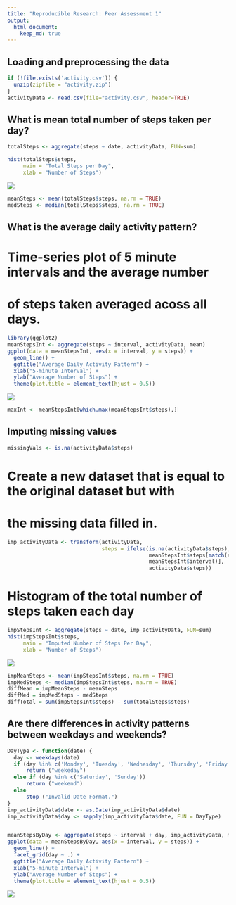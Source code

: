 ```yaml
---
title: "Reproducible Research: Peer Assessment 1"
output: 
  html_document:
    keep_md: true
---
```



## Loading and preprocessing the data

```r
if (!file.exists('activity.csv')) {
  unzip(zipfile = "activity.zip")
}
activityData <- read.csv(file="activity.csv", header=TRUE)
```

## What is mean total number of steps taken per day?

```r
totalSteps <- aggregate(steps ~ date, activityData, FUN=sum)

hist(totalSteps$steps,
     main = "Total Steps per Day",
     xlab = "Number of Steps")
```

![](PA1DylanVR_files/figure-html/totsteps-1.png)<!-- -->

```r
meanSteps <- mean(totalSteps$steps, na.rm = TRUE)
medSteps <- median(totalSteps$steps, na.rm = TRUE)
```

## What is the average daily activity pattern?
# Time-series plot of 5 minute intervals and the average number
#  of steps taken averaged acoss all days.

```r
library(ggplot2)
meanStepsInt <- aggregate(steps ~ interval, activityData, mean)
ggplot(data = meanStepsInt, aes(x = interval, y = steps)) +
  geom_line() +
  ggtitle("Average Daily Activity Pattern") +
  xlab("5-minute Interval") +
  ylab("Average Number of Steps") +
  theme(plot.title = element_text(hjust = 0.5))
```

![](PA1DylanVR_files/figure-html/time-series-1.png)<!-- -->


```r
maxInt <- meanStepsInt[which.max(meanStepsInt$steps),]
```
## Imputing missing values

```r
missingVals <- is.na(activityData$steps)
```
# Create a new dataset that is equal to the original dataset but with 
# the missing data filled in.

```r
imp_activityData <- transform(activityData,
                              steps = ifelse(is.na(activityData$steps),
                                             meanStepsInt$steps[match(activityData$interval,
                                             meanStepsInt$interval)],
                                             activityData$steps))
```
# Histogram of the total number of steps taken each day

```r
impStepsInt <- aggregate(steps ~ date, imp_activityData, FUN=sum)
hist(impStepsInt$steps,
     main = "Imputed Number of Steps Per Day",
     xlab = "Number of Steps")
```

![](PA1DylanVR_files/figure-html/histFilled-1.png)<!-- -->

```r
impMeanSteps <- mean(impStepsInt$steps, na.rm = TRUE)
impMedSteps <- median(impStepsInt$steps, na.rm = TRUE)
diffMean = impMeanSteps - meanSteps
diffMed = impMedSteps - medSteps
diffTotal = sum(impStepsInt$steps) - sum(totalSteps$steps)
```
## Are there differences in activity patterns between weekdays and weekends?

```r
DayType <- function(date) {
  day <- weekdays(date)
  if (day %in% c('Monday', 'Tuesday', 'Wednesday', 'Thursday', 'Friday'))
      return ("weekeday")
  else if (day %in% c('Saturday', 'Sunday'))
      return ("weekend")
  else
      stop ("Invalid Date Format.")
}
imp_activityData$date <- as.Date(imp_activityData$date)
imp_activityData$day <- sapply(imp_activityData$date, FUN = DayType)


meanStepsByDay <- aggregate(steps ~ interval + day, imp_activityData, mean)
ggplot(data = meanStepsByDay, aes(x = interval, y = steps)) + 
  geom_line() +
  facet_grid(day ~ .) +
  ggtitle("Average Daily Activity Pattern") +
  xlab("5-minute Interval") +
  ylab("Average Number of Steps") +
  theme(plot.title = element_text(hjust = 0.5))
```

![](PA1DylanVR_files/figure-html/diffrence-1.png)<!-- -->
